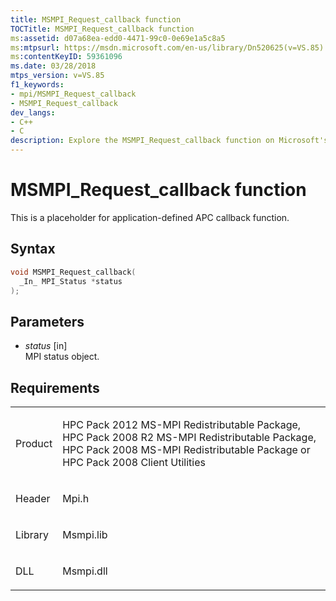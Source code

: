 ```yaml
---
title: MSMPI_Request_callback function
TOCTitle: MSMPI_Request_callback function
ms:assetid: d07a68ea-edd0-4471-99c0-0e69e1a5c8a5
ms:mtpsurl: https://msdn.microsoft.com/en-us/library/Dn520625(v=VS.85)
ms:contentKeyID: 59361096
ms.date: 03/28/2018
mtps_version: v=VS.85
f1_keywords:
- mpi/MSMPI_Request_callback
- MSMPI_Request_callback
dev_langs:
- C++
- C
description: Explore the MSMPI_Request_callback function on Microsoft's official site. Learn about its syntax, parameters, and requirements for HPC Packs.
---
```


# MSMPI\_Request\_callback function

This is a placeholder for application-defined APC callback function.

## Syntax

``` c++
void MSMPI_Request_callback(
  _In_ MPI_Status *status
);
```

## Parameters

  - *status* \[in\]  
    MPI status object.

## Requirements

<table>
<colgroup>
<col/>
<col/>
</colgroup>
<tbody>
<tr class="odd">
<td><p>Product</p></td>
<td><p>HPC Pack 2012 MS-MPI Redistributable Package, HPC Pack 2008 R2 MS-MPI Redistributable Package, HPC Pack 2008 MS-MPI Redistributable Package or HPC Pack 2008 Client Utilities</p></td>
</tr>
<tr class="even">
<td><p>Header</p></td>
<td>Mpi.h</td>
</tr>
<tr class="odd">
<td><p>Library</p></td>
<td>Msmpi.lib</td>
</tr>
<tr class="even">
<td><p>DLL</p></td>
<td>Msmpi.dll</td>
</tr>
</tbody>
</table>

